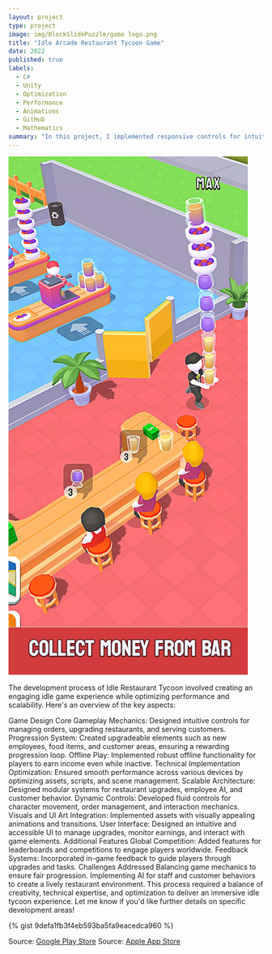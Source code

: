 ```yaml
---
layout: project
type: project
image: img/BlockSlidePuzzle/game logo.png
title: "Idle Arcade Restaurant Tycoon Game"
date: 2022
published: true
labels:
  - C#
  - Unity
  - Optimization
  - Performance
  - Animations
  - GitHub
  - Mathematics
summary: "In this project, I implemented responsive controls for intuitive player interactions, enabling smooth movement for managing customer orders and kitchen tasks. Focused on optimization, ensuring seamless performance across devices, even in complex gameplay scenarios. Designed scalable systems for restaurant upgrades, staff management, and customer interactions. Incorporated dynamic gameplay mechanics, like serving VIP customers and competing globally, while ensuring robust backend systems for offline progression. Prioritized user experience with efficient resource management and engaging progression loops."
---
```


<img class="img-fluid" src="../img/BlockSlidePuzzle/game_Cover.png">

The development process of Idle Restaurant Tycoon involved creating an engaging idle game experience while optimizing performance and scalability. Here's an overview of the key aspects:

Game Design
Core Gameplay Mechanics: Designed intuitive controls for managing orders, upgrading restaurants, and serving customers.
Progression System: Created upgradeable elements such as new employees, food items, and customer areas, ensuring a rewarding progression loop.
Offline Play: Implemented robust offline functionality for players to earn income even while inactive.
Technical Implementation
Optimization: Ensured smooth performance across various devices by optimizing assets, scripts, and scene management.
Scalable Architecture: Designed modular systems for restaurant upgrades, employee AI, and customer behavior.
Dynamic Controls: Developed fluid controls for character movement, order management, and interaction mechanics.
Visuals and UI
Art Integration: Implemented assets with visually appealing animations and transitions.
User Interface: Designed an intuitive and accessible UI to manage upgrades, monitor earnings, and interact with game elements.
Additional Features
Global Competition: Added features for leaderboards and competitions to engage players worldwide.
Feedback Systems: Incorporated in-game feedback to guide players through upgrades and tasks.
Challenges Addressed
Balancing game mechanics to ensure fair progression.
Implementing AI for staff and customer behaviors to create a lively restaurant environment.
This process required a balance of creativity, technical expertise, and optimization to deliver an immersive idle tycoon experience. Let me know if you'd like further details on specific development areas!

{% gist 9defa1fb3f4eb593ba5fa9eacedca960 %}
 
Source: <a href="https://apkpure.com/idle-restaurant-tycoon-games/com.playspare.hyperidlerestaurant">Google Play Store</a>
Source: <a href="https://apps.apple.com/us/app/color-water-sort-puzzle-3d/id1566301002">Apple App Store</a>
